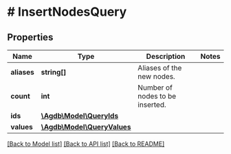 # # InsertNodesQuery

## Properties

Name | Type | Description | Notes
------------ | ------------- | ------------- | -------------
**aliases** | **string[]** | Aliases of the new nodes. |
**count** | **int** | Number of nodes to be inserted. |
**ids** | [**\Agdb\Model\QueryIds**](QueryIds.md) |  |
**values** | [**\Agdb\Model\QueryValues**](QueryValues.md) |  |

[[Back to Model list]](../../README.md#models) [[Back to API list]](../../README.md#endpoints) [[Back to README]](../../README.md)
